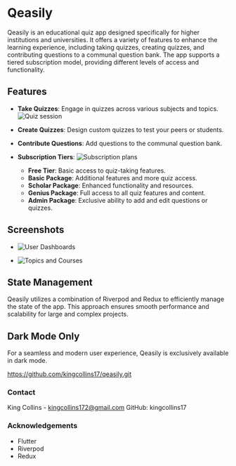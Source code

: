 # Qeasily

Qeasily is an educational quiz app designed specifically for higher institutions and universities. It offers a variety of features to enhance the learning experience, including taking quizzes, creating quizzes, and contributing questions to a communal question bank. The app supports a tiered subscription model, providing different levels of access and functionality.

## Features

- **Take Quizzes**: Engage in quizzes across various subjects and topics. ![Quiz session](https://drive.google.com/uc?export=view&id=1-wBWJY5pyaqgtNlnQ_GdvuYJ1mSzwhYC)
- **Create Quizzes**: Design custom quizzes to test your peers or students.
- **Contribute Questions**: Add questions to the communal question bank.
- **Subscription Tiers**:
![Subscription plans](https://drive.google.com/uc?export=view&id=1-yzC7Pnosf_w53r36BADWOLdluKoI_fK)

  - **Free Tier**: Basic access to quiz-taking features.
  - **Basic Package**: Additional features and more quiz access.
  - **Scholar Package**: Enhanced functionality and resources.
  - **Genius Package**: Full access to all quiz features and content.
  - **Admin Package**: Exclusive ability to add and edit questions or quizzes.

## Screenshots
- ![User Dashboards](https://drive.google.com/uc?export=view&id=1-yfKkORF2mNsASpbNduj_rMBd5_xXq0A)

- ![Topics and Courses](https://drive.google.com/uc?export=view&id=1-wqWcyU6MR5Jt58hwufevfwD_1XsIkmt)


## State Management

Qeasily utilizes a combination of Riverpod and Redux to efficiently manage the state of the app. This approach ensures smooth performance and scalability for large and complex projects.

## Dark Mode Only

For a seamless and modern user experience, Qeasily is exclusively available in dark mode.


https://github.com/kingcollins17/qeasily.git

### Contact
King Collins - kingcollins172@gmail.com
GitHub: kingcollins17

### Acknowledgements
- Flutter
- Riverpod
- Redux